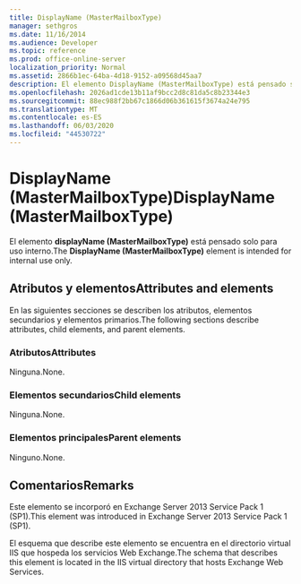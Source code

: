 ```yaml
---
title: DisplayName (MasterMailboxType)
manager: sethgros
ms.date: 11/16/2014
ms.audience: Developer
ms.topic: reference
ms.prod: office-online-server
localization_priority: Normal
ms.assetid: 2866b1ec-64ba-4d18-9152-a09568d45aa7
description: El elemento DisplayName (MasterMailboxType) está pensado solo para uso interno.
ms.openlocfilehash: 2026ad1cde13b11af9bcc2d8c81da5c8b23344e3
ms.sourcegitcommit: 88ec988f2bb67c1866d06b361615f3674a24e795
ms.translationtype: MT
ms.contentlocale: es-ES
ms.lasthandoff: 06/03/2020
ms.locfileid: "44530722"
---
```

# <a name="displayname-mastermailboxtype"></a><span data-ttu-id="8cd9c-103">DisplayName (MasterMailboxType)</span><span class="sxs-lookup"><span data-stu-id="8cd9c-103">DisplayName (MasterMailboxType)</span></span>

<span data-ttu-id="8cd9c-104">El elemento **displayName (MasterMailboxType)** está pensado solo para uso interno.</span><span class="sxs-lookup"><span data-stu-id="8cd9c-104">The **DisplayName (MasterMailboxType)** element is intended for internal use only.</span></span> 

## <a name="attributes-and-elements"></a><span data-ttu-id="8cd9c-105">Atributos y elementos</span><span class="sxs-lookup"><span data-stu-id="8cd9c-105">Attributes and elements</span></span>

<span data-ttu-id="8cd9c-106">En las siguientes secciones se describen los atributos, elementos secundarios y elementos primarios.</span><span class="sxs-lookup"><span data-stu-id="8cd9c-106">The following sections describe attributes, child elements, and parent elements.</span></span>
  
### <a name="attributes"></a><span data-ttu-id="8cd9c-107">Atributos</span><span class="sxs-lookup"><span data-stu-id="8cd9c-107">Attributes</span></span>

<span data-ttu-id="8cd9c-108">Ninguna.</span><span class="sxs-lookup"><span data-stu-id="8cd9c-108">None.</span></span>
  
### <a name="child-elements"></a><span data-ttu-id="8cd9c-109">Elementos secundarios</span><span class="sxs-lookup"><span data-stu-id="8cd9c-109">Child elements</span></span>

<span data-ttu-id="8cd9c-110">Ninguna.</span><span class="sxs-lookup"><span data-stu-id="8cd9c-110">None.</span></span>
  
### <a name="parent-elements"></a><span data-ttu-id="8cd9c-111">Elementos principales</span><span class="sxs-lookup"><span data-stu-id="8cd9c-111">Parent elements</span></span>

<span data-ttu-id="8cd9c-112">Ninguno.</span><span class="sxs-lookup"><span data-stu-id="8cd9c-112">None.</span></span>
  
## <a name="remarks"></a><span data-ttu-id="8cd9c-113">Comentarios</span><span class="sxs-lookup"><span data-stu-id="8cd9c-113">Remarks</span></span>

<span data-ttu-id="8cd9c-114">Este elemento se incorporó en Exchange Server 2013 Service Pack 1 (SP1).</span><span class="sxs-lookup"><span data-stu-id="8cd9c-114">This element was introduced in Exchange Server 2013 Service Pack 1 (SP1).</span></span>
  
<span data-ttu-id="8cd9c-115">El esquema que describe este elemento se encuentra en el directorio virtual IIS que hospeda los servicios Web Exchange.</span><span class="sxs-lookup"><span data-stu-id="8cd9c-115">The schema that describes this element is located in the IIS virtual directory that hosts Exchange Web Services.</span></span>
  

